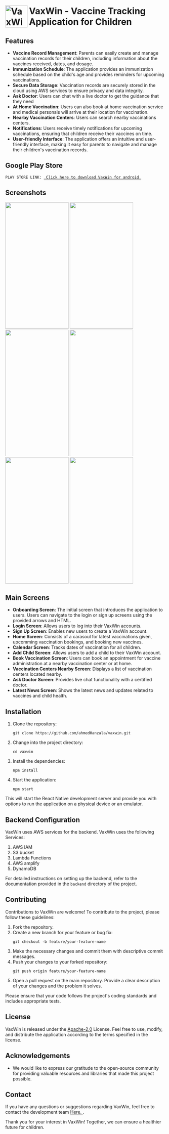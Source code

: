 
<body>
 <h1 style="display: flex; align-items: center;">
    <img src="https://github.com/ahmedHanzala/VaxWin/assets/105395393/921c1faa-53e6-45c0-83ee-317537b64d53" alt="VaxWin Logo" style="width: 70px; height: 70px; margin-right: 05px;">
    VaxWin - Vaccine Tracking Application for Children


  <h2>Features</h2>
  <ul>
    <li><strong>Vaccine Record Management</strong>: Parents can easily create and manage vaccination records for their children, including information about the vaccines received, dates, and dosage.</li>
    <li><strong>Immunization Schedule</strong>: The application provides an immunization schedule based on the child's age and provides reminders for upcoming vaccinations.</li>
    <li><strong>Secure Data Storage</strong>: Vaccination records are securely stored in the cloud using AWS services to ensure privacy and data integrity.</li>
    <li><strong>Ask Doctor</strong>: Users can chat with a live doctor to get the guidance that they need</li>
    <li><strong>At Home Vaccination</strong>: Users can also book at home vaccination service and medical personals will arrive at their location for vaccination.</li>
    <li><strong>Nearby Vaccination Centers</strong>: Users can search nearby vaccinations centers.</li>
    <li><strong>Notifications</strong>: Users receive timely notifications for upcoming vaccinations, ensuring that children receive their vaccines on time.</li>
    <li><strong>User-friendly Interface</strong>: The application offers an intuitive and user-friendly interface, making it easy for parents to navigate and manage their children's vaccination records.</li>
  </ul>
  <h2>Google Play Store</h2>
   <pre><code>PLAY STORE LINK: <a href=  "https://play.google.com/store/apps/details?id=com.ahmedhanzala.Vaccinify"> Click here to download VaxWin for android </a> </code></pre>
  <h2>Screenshots</h2>
   <img src="https://github.com/ahmedHanzala/VaxWin/assets/105395393/cd3b017d-3d5a-4b3f-9ff4-02ddee3c4f86" width="200" height="400" />
  <img src="https://github.com/ahmedHanzala/VaxWin/assets/105395393/2a9604f0-308e-4f54-8103-d01791db0a52" width="200" height="400" />
   <img src="https://github.com/ahmedHanzala/VaxWin/assets/105395393/2dca996f-c9a3-4d8c-a78d-aa8b8597005f" width="200" height="400" />  
    <img src="https://github.com/ahmedHanzala/VaxWin/assets/105395393/d01cc0fb-af28-40e5-83f4-0bd0a6492446" width="200" height="400" />
  <img src="https://github.com/ahmedHanzala/VaxWin/assets/105395393/b35f651a-fd97-46a3-9071-f2c244116c05" width="200" height="400" />
  <img src="https://github.com/ahmedHanzala/VaxWin/assets/105395393/e1266426-6274-4570-8666-95e7e15e9d35" width="200" height="400" />
    <h2>Main Screens</h2>

  <ul>
    <li><strong>Onboarding Screen</strong>: The initial screen that introduces the application to users. Users can navigate to the login or sign up screens using the provided arrows and HTML.</li>
    <li><strong>Login Screen</strong>: Allows users to log into their VaxWin accounts.</li>
    <li><strong>Sign Up Screen</strong>: Enables new users to create a VaxWin account.</li>
    <li><strong>Home Screen</strong>: Consists of a carasoul for latest vaccinations given, upcomming vaccination bookings, and booking new vaccines.</li>
    <li><strong>Calendar Screen</strong>: Tracks dates of vaccination for all children.</li>
    <li><strong>Add Child Screen</strong>: Allows users to add a child to their VaxWin account.</li>
    <li><strong>Book Vaccination Screen</strong>: Users can book an appointment for vaccine administration at a nearby vaccination center or at home.</li>
    <li><strong>Vaccination Centers Nearby Screen</strong>: Displays a list of vaccination centers located nearby.</li>
    <li><strong>Ask Doctor Screen</strong>: Provides live chat functionality with a certified doctor.</li>
    <li><strong>Latest News Screen</strong>: Shows the latest news and updates related to vaccines and child health.</li>
    <!-- Add more screens here -->
  </ul>
  

  <h2>Installation</h2>
  <ol>
    <li>Clone the repository:
      <pre><code>git clone https://github.com/ahmedHanzala/vaxwin.git</code></pre>
    </li>
    <li>Change into the project directory:
      <pre><code>cd vaxwin</code></pre>
    </li>
    <li>Install the dependencies:
      <pre><code>npm install</code></pre>
    </li>
    <li>Start the application:
      <pre><code>npm start</code></pre>
    </li>
  </ol>

  <p>This will start the React Native development server and provide you with options to run the application on a physical device or an emulator.</p>

  <h2>Backend Configuration</h2>
  <p>VaxWin uses AWS services for the backend. VaxWin uses the following Services:</p>
  <ol>
    <li>AWS IAM</li>
    <li>S3 bucket</li>
    <li>Lambda Functions </li>
    <li>AWS amplify</li>
   <li>DynamoDB</li>
  </ol>

  <p>For detailed instructions on setting up the backend, refer to the documentation provided in the <code>backend</code> directory of the project.</p>

  <h2>Contributing</h2>
  <p>Contributions to VaxWin are welcome! To contribute to the project, please follow these guidelines:</p>
  <ol>
    <li>Fork the repository.</li>
    <li>Create a new branch for your feature or bug fix:
      <pre><code>git checkout -b feature/your-feature-name</code></pre>
    </li>
    <li>Make the necessary changes and commit them with descriptive commit messages.</li>
    <li>Push your changes to your forked repository:
      <pre><code>git push origin feature/your-feature-name</code></pre>
    </li>
    <li>Open a pull request on the main repository. Provide a clear description of your changes and the problem it solves.</li>
  </ol>

  <p>Please ensure that your code follows the project's coding standards and includes appropriate tests.</p>

  <h2>License</h2>
  <p>VaxWin is released under the <a href="LICENSE">Apache-2.0</a> License. Feel free to use, modify, and distribute the application according to the terms specified in the license.</p>

  <h2>Acknowledgements</h2>
  <ul>
    <li>We would like to express our gratitude to the open-source community for providing valuable resources and libraries that made this project possible.</li>
  </ul>

  <h2>Contact</h2>
  <p>If you have any questions or suggestions regarding VaxWin, feel free to contact the development team <a href="mailto:ahanzala.bscs20seecs@seecs.edu.pk"> Here. </a>.</p>

  <p>Thank you for your interest in VaxWin! Together, we can ensure a healthier future for children.</p>
</body>
